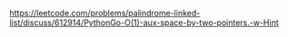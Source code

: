 https://leetcode.com/problems/palindrome-linked-list/discuss/612914/PythonGo-O(1)-aux-space-by-two-pointers.-w-Hint